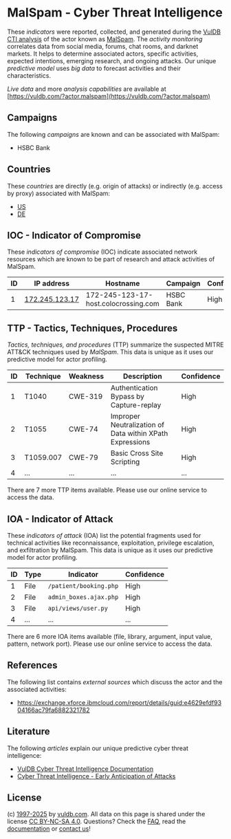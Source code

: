 # MalSpam - Cyber Threat Intelligence

These _indicators_ were reported, collected, and generated during the [VulDB CTI analysis](https://vuldb.com/?kb.cti) of the actor known as [MalSpam](https://vuldb.com/?actor.malspam). The _activity monitoring_ correlates data from social media, forums, chat rooms, and darknet markets. It helps to determine associated actors, specific activities, expected intentions, emerging research, and ongoing attacks. Our unique _predictive model_ uses _big data_ to forecast activities and their characteristics.

_Live data_ and more _analysis capabilities_ are available at [https://vuldb.com/?actor.malspam](https://vuldb.com/?actor.malspam)

## Campaigns

The following _campaigns_ are known and can be associated with MalSpam:

* HSBC Bank

## Countries

These _countries_ are directly (e.g. origin of attacks) or indirectly (e.g. access by proxy) associated with MalSpam:

* [US](https://vuldb.com/?country.us)
* [DE](https://vuldb.com/?country.de)

## IOC - Indicator of Compromise

These _indicators of compromise_ (IOC) indicate associated network resources which are known to be part of research and attack activities of MalSpam.

ID | IP address | Hostname | Campaign | Confidence
-- | ---------- | -------- | -------- | ----------
1 | [172.245.123.17](https://vuldb.com/?ip.172.245.123.17) | 172-245-123-17-host.colocrossing.com | HSBC Bank | High

## TTP - Tactics, Techniques, Procedures

_Tactics, techniques, and procedures_ (TTP) summarize the suspected MITRE ATT&CK techniques used by _MalSpam_. This data is unique as it uses our predictive model for actor profiling.

ID | Technique | Weakness | Description | Confidence
-- | --------- | -------- | ----------- | ----------
1 | T1040 | CWE-319 | Authentication Bypass by Capture-replay | High
2 | T1055 | CWE-74 | Improper Neutralization of Data within XPath Expressions | High
3 | T1059.007 | CWE-79 | Basic Cross Site Scripting | High
4 | ... | ... | ... | ...

There are 7 more TTP items available. Please use our online service to access the data.

## IOA - Indicator of Attack

These _indicators of attack_ (IOA) list the potential fragments used for technical activities like reconnaissance, exploitation, privilege escalation, and exfiltration by MalSpam. This data is unique as it uses our predictive model for actor profiling.

ID | Type | Indicator | Confidence
-- | ---- | --------- | ----------
1 | File | `/patient/booking.php` | High
2 | File | `admin_boxes.ajax.php` | High
3 | File | `api/views/user.py` | High
4 | ... | ... | ...

There are 6 more IOA items available (file, library, argument, input value, pattern, network port). Please use our online service to access the data.

## References

The following list contains _external sources_ which discuss the actor and the associated activities:

* https://exchange.xforce.ibmcloud.com/report/details/guid:e4629efdf9304166ac79fa6882321782

## Literature

The following _articles_ explain our unique predictive cyber threat intelligence:

* [VulDB Cyber Threat Intelligence Documentation](https://vuldb.com/?kb.cti)
* [Cyber Threat Intelligence - Early Anticipation of Attacks](https://www.scip.ch/en/?labs.20201022)

## License

(c) [1997-2025](https://vuldb.com/?kb.changelog) by [vuldb.com](https://vuldb.com/?kb.about). All data on this page is shared under the license [CC BY-NC-SA 4.0](https://creativecommons.org/licenses/by-nc-sa/4.0/). Questions? Check the [FAQ](https://vuldb.com/?kb.faq), read the [documentation](https://vuldb.com/?kb) or [contact us](https://vuldb.com/?contact)!
